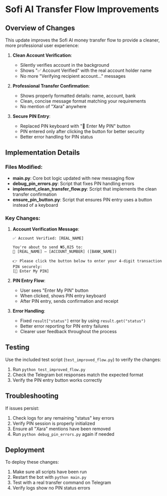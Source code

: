# Sofi AI Transfer Flow Improvements

## Overview of Changes
This update improves the Sofi AI money transfer flow to provide a cleaner, more professional user experience:

1. **Clean Account Verification**:
   - Silently verifies account in the background
   - Shows "✅ Account Verified" with the real account holder name
   - No more "Verifying recipient account..." messages

2. **Professional Transfer Confirmation**:
   - Shows properly formatted details: name, account, bank
   - Clean, concise message format matching your requirements
   - No mention of "Xara" anywhere

3. **Secure PIN Entry**:
   - Replaced PIN keyboard with "🔐 Enter My PIN" button
   - PIN entered only after clicking the button for better security
   - Better error handling for PIN status

## Implementation Details

### Files Modified:
- **main.py**: Core bot logic updated with new messaging flow
- **debug_pin_errors.py**: Script that fixes PIN handling errors
- **implement_clean_transfer_flow.py**: Script that implements the clean transfer confirmation
- **ensure_pin_button.py**: Script that ensures PIN entry uses a button instead of a keyboard

### Key Changes:

1. **Account Verification Message**:
   ```
   ✅ Account Verified: [REAL_NAME]
   
   You're about to send ₦5,025 to:
   🏦 [REAL_NAME] — [ACCOUNT_NUMBER] ([BANK_NAME])
   
   👉 Please click the button below to enter your 4-digit transaction PIN securely:
   [🔐 Enter My PIN]
   ```

2. **PIN Entry Flow**:
   - User sees "Enter My PIN" button
   - When clicked, shows PIN entry keyboard
   - After PIN entry, sends confirmation and receipt

3. **Error Handling**:
   - Fixed `result["status"]` error by using `result.get("status")`
   - Better error reporting for PIN entry failures
   - Clearer user feedback throughout the process

## Testing
Use the included test script (`test_improved_flow.py`) to verify the changes:
1. Run `python test_improved_flow.py`
2. Check the Telegram bot responses match the expected format
3. Verify the PIN entry button works correctly

## Troubleshooting
If issues persist:
1. Check logs for any remaining "status" key errors
2. Verify PIN session is properly initialized
3. Ensure all "Xara" mentions have been removed
4. Run `python debug_pin_errors.py` again if needed

## Deployment
To deploy these changes:
1. Make sure all scripts have been run
2. Restart the bot with `python main.py`
3. Test with a real transfer command on Telegram
4. Verify logs show no PIN status errors
